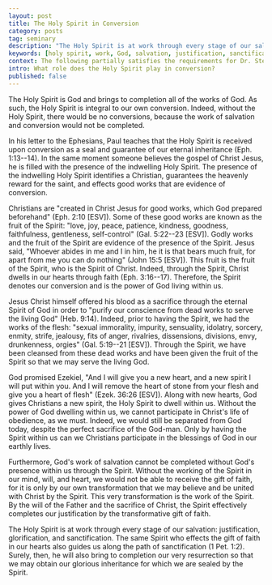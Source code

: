 ```yaml
---
layout: post
title: The Holy Spirit in Conversion
category: posts
tag: seminary
description: "The Holy Spirit is at work through every stage of our salvation: justification, glorification, and sanctification."
keywords: [holy spirit, work, God, salvation, justification, sanctification, glorification]
context: The following partially satisfies the requirements for Dr. Steven McKinion's Christian Theology II class at Southeastern Baptist Theological Seminary.
intro: What role does the Holy Spirit play in conversion?
published: false
---
```


The Holy Spirit is God and brings to completion all of the works of God. As such, the Holy Spirit is integral to our own conversion. Indeed, without the Holy Spirit, there would be no conversions, because the work of salvation and conversion would not be completed.

In his letter to the Ephesians, Paul teaches that the Holy Spirit is received upon conversion as a seal and guarantee of our eternal inheritance (Eph. 1:13--14). In the same moment someone believes the gospel of Christ Jesus, he is filled with the presence of the indwelling Holy Spirit. The presence of the indwelling Holy Spirit identifies a Christian, guarantees the heavenly reward for the saint, and effects good works that are evidence of conversion.

Christians are "created in Christ Jesus for good works, which God prepared beforehand" (Eph. 2:10 [ESV]). Some of these good works are known as the fruit of the Spirit: "love, joy, peace, patience, kindness, goodness, faithfulness, gentleness, self-control" (Gal. 5:22--23 [ESV]). Godly works and the fruit of the Spirit are evidence of the presence of the Spirit. Jesus said, "Whoever abides in me and I in him, he it is that bears much fruit, for apart from me you can do nothing" (John 15:5 [ESV]). This fruit is the fruit of the Spirit, who is the Spirit of Christ. Indeed, through the Spirit, Christ dwells in our hearts through faith (Eph. 3:16--17). Therefore, the Spirit denotes our conversion and is the power of God living within us.

Jesus Christ himself offered his blood as a sacrifice through the eternal Spirit of God in order to "purify our conscience from dead works to serve the living God" (Heb. 9:14). Indeed, prior to having the Spirit, we had the works of the flesh: "sexual immorality, impurity, sensuality, idolatry, sorcery, enmity, strife, jealousy, fits of anger, rivalries, dissensions, divisions, envy, drunkenness, orgies" (Gal. 5:19--21 [ESV]). Through the Spirit, we have been cleansed from these dead works and have been given the fruit of the Spirit so that we may serve the living God.

God promised Ezekiel, "And I will give you a new heart, and a new spirit I will put within you. And I will remove the heart of stone from your flesh and give you a heart of flesh" (Ezek. 36:26 [ESV]). Along with new hearts, God gives Christians a new spirit, the Holy Spirit to dwell within us. Without the power of God dwelling within us, we cannot participate in Christ's life of obedience, as we must. Indeed, we would still be separated from God today, despite the perfect sacrifice of the God-man. Only by having the Spirit within us can we Christians participate in the blessings of God in our earthly lives. 

Furthermore, God's work of salvation cannot be completed without God's presence within us through the Spirit. Without the working of the Spirit in our mind, will, and heart, we would not be able to receive the gift of faith, for it is only by our own transformation that we may believe and be united with Christ by the Spirit. This very transformation is the work of the Spirit. By the will of the Father and the sacrifice of Christ, the Spirit effectively completes our justification by the transformative gift of faith. 

The Holy Spirit is at work through every stage of our salvation: justification, glorification, and sanctification. The same Spirit who effects the gift of faith in our hearts also guides us along the path of sanctification (1 Pet. 1:2). Surely, then, he will also bring to completion our very resurrection so that we may obtain our glorious inheritance for which we are sealed by the Spirit.
